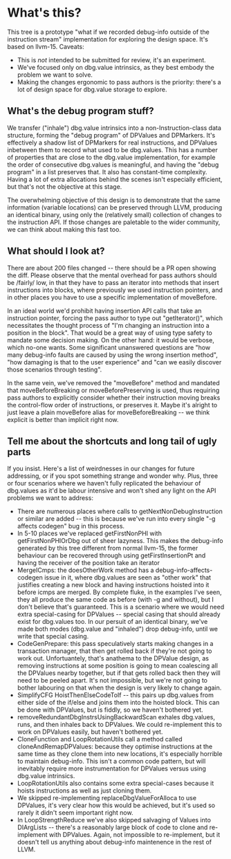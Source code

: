 # What's this?

This tree is a prototype "what if we recorded debug-info outside of the instruction stream" implementation for exploring the design space. It's based on llvm-15. Caveats:
 * This is _not_ intended to be submitted for review, it's an experiment.
 * We've focused only on dbg.value intrinsics, as they best embody the problem we want to solve.
 * Making the changes ergonomic to pass authors is the priority: there's a lot of design space for dbg.value storage to explore.

## What's the debug program stuff?

We transfer ("inhale") dbg.value intrinsics into a non-Instruction-class data structure, forming the "debug program" of DPValues and DPMarkers. It's effectively a shadow list of DPMarkers for real instructions, and DPValues inbetween them to record what used to be dbg.values. This has a number of properties that are close to the dbg.value implementation, for example the order of consecutive dbg.values is meaningful, and having the "debug program" in a list preserves that. It also has constant-time complexity. Having a lot of extra allocations behind the scenes isn't especially efficient, but that's not the objective at this stage.

The overwhelming objective of this design is to demonstrate that the same information (variable locations) can be preserved through LLVM, producing an identical binary, using only the (relatively small) collection of changes to the instruction API. If those changes are paletable to the wider community, we can think about making this fast too.

## What should I look at?

There are about 200 files changed -- there should be a PR open showing the diff. Please observe that the mental overhead for pass authors should be /fairly/ low, in that they have to pass an iterator into methods that insert instructions into blocks, where previously we used instruction pointers, and in other places you have to use a specific implementation of moveBefore.

In an ideal world we'd prohibit having insertion API calls that take an instruction pointer, forcing the pass author to type out "getIterator()", which necessitates the thought process of "I'm changing an instruction into a position in the block". That would be a great way of using type safety to mandate some decision making. On the other hand: it would be verbose, which no-one wants. Some significant unanswered questions are "how many debug-info faults are caused by using the wrong insertion method", "how damaging is that to the user experience" and "can we easily discover those scenarios through testing".

In the same vein, we've removed the "moveBefore" method and mandated that moveBeforeBreaking or moveBeforePreserving is used, thus requiring pass authors to explicitly consider whether their instruction moving breaks the control-flow order of instructions, or preserves it. Maybe it's alright to just leave a plain moveBefore alias for moveBeforeBreaking -- we think explicit is better than implicit right now.

## Tell me about the shortcuts and long tail of ugly parts

If you insist. Here's a list of weirdnesses in our changes for future addressing, or if you spot something strange and wonder why. Plus, three or four scenarios where we haven't fully replicated the behaviour of dbg.values as it'd be labour intensive and won't shed any light on the API problems we want to address:
 * There are numerous places where calls to getNextNonDebugInstruction or similar are added -- this is because we've run into every single "-g affects codegen" bug in this process.
 * In 5-10 places we've replaced getFirstNonPHI with getFirstNonPHIOrDbg out of sheer lazyness. This makes the debug-info generated by this tree different from normal llvm-15, the former behaviour can be recovered through using getFirstInsertionPt and having the receiver of the position take an iterator
 * MergeICmps: the doesOtherWork method has a debug-info-affects-codegen issue in it, where dbg.values are seen as "other work" that justifies creating a new block and having instructions hoisted into it before icmps are merged. By complete fluke, in the examples I've seen, they all produce the same code as before (with -g and without), but I don't believe that's guaranteed. This is a scenario where we would need extra special-casing for DPValues -- special casing that should already exist for dbg.values too. In our persuit of an identical binary, we've made both modes (dbg.value and "inhaled") drop debug-info, until we write that special casing.
 * CodeGenPrepare: this pass speculatively starts making changes in a transaction manager, that then get rolled back if they're not going to work out. Unfortuantely, that's anathema to the DPValue design, as removing instructions at some position is going to mean coalescing all the DPValues nearby together, but if that gets rolled back then they will need to be peeled apart. It's not impossible, but we're not going to bother labouring on that when the design is very likely to change again.
 * SimplifyCFG HoistThenElseCodeToIf -- this pairs up dbg.values from either side of the if/else and joins them into the hoisted block. This can be done with DPValues, but is fiddly, so we haven't bothered yet.
 * removeRedundantDbgInstrsUsingBackwardScan exhales dbg.values, runs, and then inhales back to DPValues. We could re-implement this to work on DPValues easily, but haven't bothered yet.
 * CloneFunction and LoopRotationUtils call a method called cloneAndRemapDPValues: because they optimise instructions at the same time as they clone them into new locations, it's especially horrible to maintain debug-info. This isn't a common code pattern, but will inevitably require more instrumentation for DPValues versus using dbg.value intrinsics.
 * LoopRotationUtils also contains some extra special-cases because it hoists instructions as well as just cloning them.
 * We skipped re-implementing replaceDbgValueForAlloca to use DPValues, it's very clear how this would be achieved, but it's used so rarely it didn't seem important right now.
 * In LoopStrengthReduce we've also skipped salvaging of Values into DIArgLists -- there's a reasonably large block of code to clone and re-implement with DPValues. Again, not impossible to re-implement, but it doesn't tell us anything about debug-info maintenence in the rest of LLVM.
